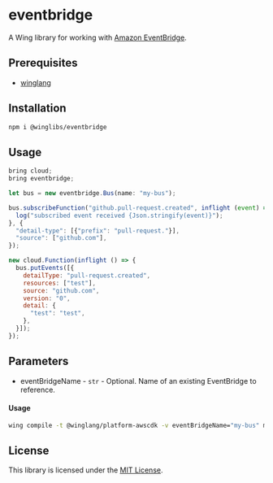 # eventbridge

A Wing library for working with [Amazon EventBridge](https://aws.amazon.com/eventbridge/).

## Prerequisites

* [winglang](https://winglang.io)

## Installation

```sh
npm i @winglibs/eventbridge
```

## Usage

```js
bring cloud;
bring eventbridge;

let bus = new eventbridge.Bus(name: "my-bus");

bus.subscribeFunction("github.pull-request.created", inflight (event) => {
  log("subscribed event received {Json.stringify(event)}");
}, {
  "detail-type": [{"prefix": "pull-request."}],
  "source": ["github.com"],
});

new cloud.Function(inflight () => {
  bus.putEvents([{
    detailType: "pull-request.created",
    resources: ["test"],
    source: "github.com",
    version: "0",
    detail: {
      "test": "test",
    },
  }]);
});
```

## Parameters

* eventBridgeName - `str` - Optional. Name of an existing EventBridge to reference.

#### Usage

```sh
wing compile -t @winglang/platform-awscdk -v eventBridgeName="my-bus" main.w
```

## License

This library is licensed under the [MIT License](./LICENSE).
